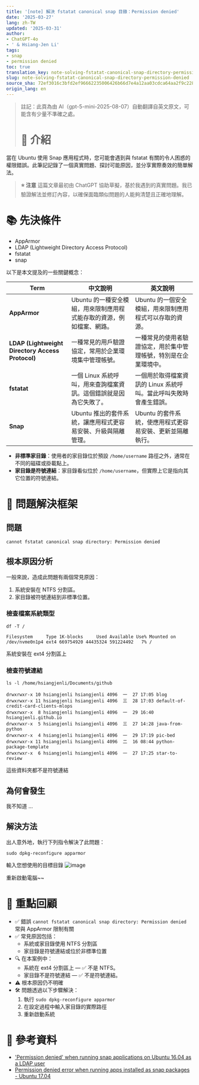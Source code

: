 ```yaml
---
title: '[note] 解決 fstatat canonical snap 目錄：Permission denied'
date: '2025-03-27'
lang: zh-TW
updated: '2025-03-31'
author:
- ChatGPT-4o
- ' & Hsiang-Jen Li'
tags:
- snap
- permission denied
toc: true
translation_key: note-solving-fstatat-canonical-snap-directory-permission-denied
slug: note-solving-fstatat-canonical-snap-directory-permission-denied
source_sha: 72ef3016c3bfd2ef96662235006426b66d7e4a12aa03cdca64aa2f9c22892a02
origin_lang: en
---
```


> 註記：此頁為由 AI（gpt-5-mini-2025-08-07）自動翻譯自英文原文，可能含有少量不準確之處。
> 
> # 📌 介紹

當在 Ubuntu 使用 Snap 應用程式時，您可能會遇到與 fstatat 有關的令人困惑的權限錯誤。此筆記記錄了一個真實問題、探討可能原因，並分享實際奏效的簡單解法。

> **⭐ 注意**
> 這篇文章最初由 ChatGPT 協助草擬，基於我遇到的真實問題。我已驗證解法並修訂內容，以確保面臨類似問題的人能夠清楚且正確地理解。


<!-- more -->

# 📚 先決條件

- AppArmor
- LDAP (Lightweight Directory Access Protocol)
- fstatat
- snap

以下是本文提及的一些關鍵概念：

| Term | 中文說明 | 英文說明 |
|------|----------|----------|
| **AppArmor** | Ubuntu 的一種安全模組，用來限制應用程式能存取的資源，例如檔案、網路。 | Ubuntu 的一個安全模組，用來限制應用程式可以存取的資源。 |
| **LDAP (Lightweight Directory Access Protocol)** | 一種常見的用戶驗證協定，常用於企業環境集中管理帳號。 | 一種常見的使用者驗證協定，用於集中管理帳號，特別是在企業環境中。 |
| **fstatat** | 一個 Linux 系統呼叫，用來查詢檔案資訊。這個錯誤就是因為它失敗了。 | 一個用於取得檔案資訊的 Linux 系統呼叫。當此呼叫失敗時會產生錯誤。 |
| **Snap** | Ubuntu 推出的套件系統，讓應用程式更容易安裝、升級與隔離管理。 | Ubuntu 的套件系統，使應用程式更容易安裝、更新並隔離執行。 |

- **非標準家目錄**：使用者的家目錄位於預設 `/home/username` 路徑之外，通常在不同的磁碟或掛載點上。
- **家目錄是符號連結**：家目錄看似位於 `/home/username`，但實際上它是指向其它位置的符號連結。

# 🧭 問題解決框架

## 問題

```
cannot fstatat canonical snap directory: Permission denied
```

## 根本原因分析

一般來說，造成此問題有兩個常見原因：

1. 系統安裝在 NTFS 分割區。
1. 家目錄被符號連結到非標準位置。

### 檢查檔案系統類型

```shell
df -T /

Filesystem     Type 1K-blocks     Used Available Use% Mounted on
/dev/nvme0n1p4 ext4 669754920 44435324 591224492   7% /
```

系統安裝在 ext4 分割區上


### 檢查符號連結

```shell
ls -l /home/hsiangjenli/Documents/github

drwxrwxr-x 10 hsiangjenli hsiangjenli 4096  一  27 17:05 blog
drwxrwxr-x 11 hsiangjenli hsiangjenli 4096  三  28 17:03 default-of-credit-card-clients-mlops
drwxrwxr-x  8 hsiangjenli hsiangjenli 4096  一  29 16:40 hsiangjenli.github.io
drwxrwxr-x  5 hsiangjenli hsiangjenli 4096  三  27 14:28 java-from-python
drwxrwxr-x  4 hsiangjenli hsiangjenli 4096  一  29 17:19 pic-bed
drwxrwxr-x 11 hsiangjenli hsiangjenli 4096  二  16 08:44 python-package-template
drwxrwxr-x  6 hsiangjenli hsiangjenli 4096  一  27 17:25 star-to-review
```

這些資料夾都不是符號連結

## 為何會發生

我不知道 ...

## 解決方法

出人意外地，執行下列指令解決了此問題：

```
sudo dpkg-reconfigure apparmor
```
輸入您想使用的目標目錄
![image](https://hackmd.io/_uploads/Bk5RTUG6Jg.png)

重新啟動電腦~~

# 🔁 重點回顧

- ✅ 錯誤 `cannot fstatat canonical snap directory: Permission denied` 常與 AppArmor 限制有關
- ✅ 常見原因包括：
  - 系統或家目錄使用 NTFS 分割區
  - 家目錄是符號連結或位於非標準位置
- 🔍 在本案例中：
  - 系統在 ext4 分割區上 — ✅ 不是 NTFS。
  - 家目錄不是符號連結 — ✅ 不是符號連結。
- ⚠️ 根本原因仍不明確
- 🛠 問題透過以下步驟解決：
  1. 執行 `sudo dpkg-reconfigure apparmor`
  1. 在設定過程中輸入家目錄的實際路徑
  1. 重新啟動系統


# 🔗 參考資料
- ['Permission denied' when running snap applications on Ubuntu 16.04 as a LDAP user](https://askubuntu.com/questions/1108780/permission-denied-when-running-snap-applications-on-ubuntu-16-04-as-a-ldap-use)
- [Permission denied error when running apps installed as snap packages - Ubuntu 17.04](https://askubuntu.com/a/1156839/912790)
